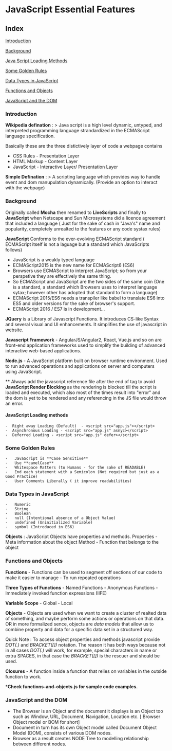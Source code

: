# JavaScript Essential Features

## Index

[Introduction](#introduction) 

[Background](#background)

[Java Script Loading Methods](#javascript-loading-methods) 

[Some Golden Rules](#some-golden-rules) 

[Data Types in JavaScript](#datatypes-in-javascript) 

[Functions and Objects](#functions-and-objects)

[JavaScript and the DOM](#javascript-and-the-dom)



### Introduction 

**Wikipedia defination** : > Java script is a high level dynamic, untyped, and interpreted programming language strandardized in the  ECMAScript language specification. 

Basically these are the three distictively layer of code a webpage contains
 - CSS Rules   - Presentation Layer
 - HTML Markup - Content Layer 
 - JavaScript  - Interactive Layer/ Presentation Layer

**Simple Defination** : > A scripting language which provides way to handle event and dom manupulation dynamically. (Provide an option to interact with the webpage)

### Background
Originally called **Mocha** then renamed to **LiveScripts** and finally to **JavaScript** when Netscape and Sun Microsystems did a licence agreement that included a language ( Just for the sake of cash in "Java's" name and popularity, completely unrealted to the features or any code systax rules)

**JavaScript** Conforms to the ever-evolving ECMAScript standard ( ECMAScript itself is not a laguage but a standard which JavaScripts follows)

 - JavaScript is a weakly typed language
 - ECMAScript2015 is the new name for ECMAScript6 (ES6)
 - Browsers use ECMAScript to interpret JavaScript; so from your perspetive they are effectively the same thing.
 - So ECMAScript and JavaScript are the two sides of the same coin (One is a standard, a standard which Browsers uses to interpret language sytax; however other has adopted that standard to form a language)
 - ECMAScript 2015/ES6 needs a transpiler like babel to translate ES6 into ES5 and older versions for the sake of browser's support.
 - ECMAScript 2016 / ES7 is in development...

 **JQuery** is a Library of Javascript Functions. It introduces CS-like Syntax and several visual and UI enhancements. It simplifies the use of javascript in website.

 **Javascript Framework** - AngularJS/Angular2, React, Vue.js and so on are front-end application frameworks used to simplify the building of advanced interactive web-based applications.

 **Node.js** - A JavaScript platform built on browser runtime environment. Used to run advanced operations and applications on server and computers using JavaScript.

** Always add the javascript reference file after the end of <body> tag to avoid **JavaScript Render Blocking** as the rendering is blocked till the script is loaded and executed, which also most of the times result into "error" and the dom is yet to be rendered and any referencing in the JS file would throw an error.



#### JavaScript Loading methods 
    -  Right away Loading (Default)  - <script src="app.js"></script>
    -  Asynchronous Loading - <script src="app.js" asnyc></script>
    -  Deferred Loading - <script src="app.js" defer></script>



### Some Golden Rules

    -   JavaScript is **Case Sensitive**
    -   Use **camelCase**
    -   Whitespace Matters (to Humans - for the sake of READABLE)
    -   End each statement with a Semicolon (Not required but just as a Good Practice)
    -   User Comments Liberally ( it improve readabilities)
    

### Data Types in JavaScript

    -   Numeric
    -   String
    -   Boolean
    -   null (Intentional absence of a Object Value)
    -   undefined (Uninitialized Variable)
    -   symbol (Introduced in ES6)

**Objects** : JavaScript Objects have properties and methods. 
    Properties - Meta information about the object
    Method - Function that belongs to the object


### Functions and Objects

**Functions** 
    -   Functions can be used to segment off sections of our code to make it easier to manage
    -   To run repeated operations

**Three Types of Functions**
    -   Named Functions
    -   Anonymous Functions
    -   Immediately invoked function expressions (IIFE)

**Variable Scope**
    -   Global 
    -   Local

**Objects** - Objects are used when we want to create a cluster of realted data of something, and maybe perform some actions or operations on that data.
OR in more formalized sence, objects are *data models* that allow us to combine property and data for a specific data set in a structured way.

Quick Note : To access object properties and methods javascript provide *DOT(.)* and *BRACKET([])* notation. The reason it has both ways because not in all cases  *DOT(.)* will work, for example, special characters in name or extra SPACES, in that case the  *BRACKET([])* is the rescuer and should be used.

**Closures** - A function inside a function that relies on variables in the outside function to work.

***Check functions-and-objects.js for sample code examples.**




### JavaScript and the DOM

-   The Browser is an Object and the document it displays is an Object too such as Window, URL, Document, Navigation, Location etc. [ Browser Object model or BOM for short]
-   Document in turn has its own Object model called Document Object Model (DOM), consists of various DOM nodes.
-   Browser as a result creates NODE Tree to modelling relationship between different nodes.